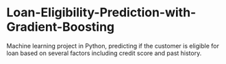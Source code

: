 # Loan-Eligibility-Prediction-with-Gradient-Boosting
Machine learning project in Python, predicting if the customer is eligible for loan based on several factors including credit score and past history.
